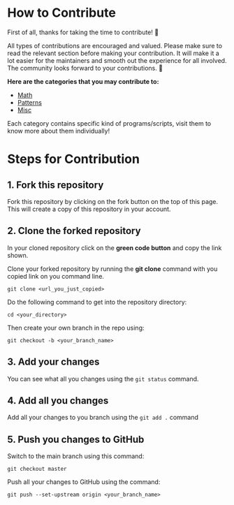 # How to Contribute

First of all, thanks for taking the time to contribute! :purple_heart:

All types of contributions are encouraged and valued. Please make sure to read the relevant section before making your contribution. It will make it a lot easier for the maintainers and smooth out the experience for all involved. The community looks forward to your contributions. 🎉

**Here are the categories that you may contribute to:**
- [Math](CONTRIBUTE_MATH.md)
- [Patterns](../Patterns/)
- [Misc](../Misc/)

Each category contains specific kind of programs/scripts, visit them to know more about them individually!


# Steps for Contribution

## 1. Fork this repository
Fork this repository by clicking on the fork button on the top of this page. This will create a copy of this repository in your account.

## 2. Clone the forked repository
In your cloned repository click on the **green code button** and copy the link shown.

Clone your forked repository by running the **git clone** command with you copied link on you command line.

```git clone <url_you_just_copied>```

Do the following command to get into the repository directory:

```cd <your_directory>```

Then create your own branch in the repo using:

```git checkout -b <your_branch_name>```

## 3. Add your changes
You can see what all you changes using the `git status` command.

## 4. Add all you changes 
Add all your changes to you branch using the `git add .` command

## 5. Push you changes to GitHub
Switch to the main branch using this command:

```git checkout master``` 

Push all your changes to GitHub using the command:

```git push --set-upstream origin <your_branch_name>```